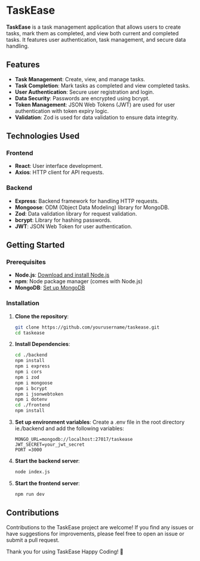 # TaskEase

**TaskEase** is a task management application that allows users to create tasks, mark them as completed, and view both current and completed tasks. It features user authentication, task management, and secure data handling.

## Features

- **Task Management**: Create, view, and manage tasks.
- **Task Completion**: Mark tasks as completed and view completed tasks.
- **User Authentication**: Secure user registration and login.
- **Data Security**: Passwords are encrypted using bcrypt.
- **Token Management**: JSON Web Tokens (JWT) are used for user authentication with token expiry logic.
- **Validation**: Zod is used for data validation to ensure data integrity.

## Technologies Used

### Frontend

- **React**: User interface development.
- **Axios**: HTTP client for API requests.

### Backend

- **Express**: Backend framework for handling HTTP requests.
- **Mongoose**: ODM (Object Data Modeling) library for MongoDB.
- **Zod**: Data validation library for request validation.
- **bcrypt**: Library for hashing passwords.
- **JWT**: JSON Web Token for user authentication.

## Getting Started

### Prerequisites

- **Node.js**: [Download and install Node.js](https://nodejs.org/)
- **npm**: Node package manager (comes with Node.js)
- **MongoDB**: [Set up MongoDB](https://www.mongodb.com/)

### Installation

1. **Clone the repository**:

   ```bash
   git clone https://github.com/yourusername/taskease.git
   cd taskease
2. **Install Dependencies**:
   ````bash
   cd ./backend
   npm install
   npm i express
   npm i cors
   npm i zod
   npm i mongoose
   npm i bcrypt
   npm i jsonwebtoken
   npm i dotenv
   cd ./frontend
   npm install
4. **Set up environment variables**:
   Create a .env file in the root directory ie./backend and add the following variables:
   ````env
   MONGO_URL=mongodb://localhost:27017/taskease
   JWT_SECRET=your_jwt_secret
   PORT =3000
5. **Start the backend server**:
   ````bash
   node index.js
6. **Start the frontend server**:
   ````bash
   npm run dev
## Contributions
   Contributions to the TaskEase project are welcome! If you find any issues or have suggestions for improvements, 
   please feel free to open an issue or submit a pull request.
   
   Thank you for using TaskEase Happy Coding! 🚀
